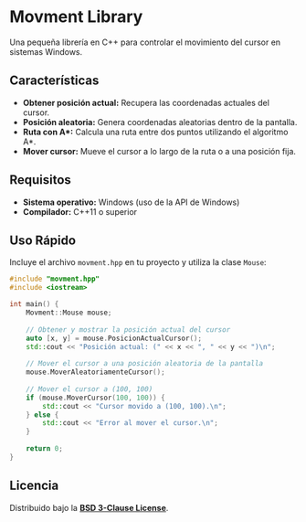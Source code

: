 # Movment Library

Una pequeña librería en C++ para controlar el movimiento del cursor en sistemas Windows.

## Características

- **Obtener posición actual:** Recupera las coordenadas actuales del cursor.  
- **Posición aleatoria:** Genera coordenadas aleatorias dentro de la pantalla.  
- **Ruta con A\*:** Calcula una ruta entre dos puntos utilizando el algoritmo A\*.  
- **Mover cursor:** Mueve el cursor a lo largo de la ruta o a una posición fija.

## Requisitos

- **Sistema operativo:** Windows (uso de la API de Windows)
- **Compilador:** C++11 o superior

## Uso Rápido

Incluye el archivo `movment.hpp` en tu proyecto y utiliza la clase `Mouse`:

```cpp
#include "movment.hpp"
#include <iostream>

int main() {
    Movment::Mouse mouse;
    
    // Obtener y mostrar la posición actual del cursor
    auto [x, y] = mouse.PosicionActualCursor();
    std::cout << "Posición actual: (" << x << ", " << y << ")\n";
    
    // Mover el cursor a una posición aleatoria de la pantalla
    mouse.MoverAleatoriamenteCursor();
    
    // Mover el cursor a (100, 100)
    if (mouse.MoverCursor(100, 100)) {
        std::cout << "Cursor movido a (100, 100).\n";
    } else {
        std::cout << "Error al mover el cursor.\n";
    }
    
    return 0;
}
```

## Licencia

Distribuido bajo la [**BSD 3-Clause License**](./LICENSE).